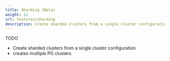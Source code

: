 ```yaml
---
title: Sharding (Beta)
weight: 12
url: features/sharding
description: Create sharded clusters from a single cluster configuration
---
```


TODO

- Create sharded clusters from a single cluster configuration
- creates multiple PG clusters
